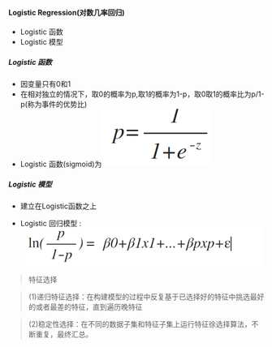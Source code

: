 #### Logistic Regression(对数几率回归)

* Logistic 函数
* Logistic 模型

##### Logistic 函数

* 因变量只有0和1
* 在相对独立的情况下，取0的概率为p,取1的概率为1-p，取0取1的概率比为p/1-p(称为事件的优势比)
* Logistic 函数(sigmoid)为![image](../file/Logistic.png)

##### Logistic 模型

* 建立在Logistic函数之上

* Logistic 回归模型 : ![image](../file/Logistic_model.png)


>特征选择

>(1)递归特征选择：在构建模型的过程中反复基于已选择好的特征中挑选最好的或者最差的特征，直到遍历晚特征

>(2)稳定性选择：在不同的数据子集和特征子集上运行特征徐选择算法，不断重复，最终汇总。





